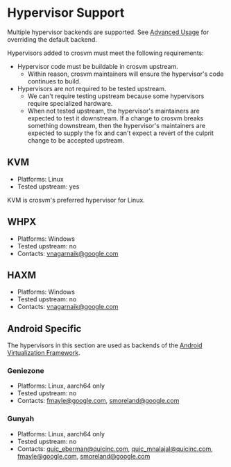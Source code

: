 # Hypervisor Support

Multiple hypervisor backends are supported. See
[Advanced Usage](running_crosvm/advanced_usage.md#hypervisor) for overriding the default backend.

Hypervisors added to crosvm must meet the following requirements:

- Hypervisor code must be buildable in crosvm upstream.
  - Within reason, crosvm maintainers will ensure the hypervisor's code continues to build.
- Hypervisors are not required to be tested upstream.
  - We can't require testing upstream because some hypervisors require specialized hardware.
  - When not tested upstream, the hypervisor's maintainers are expected to test it downstream. If a
    change to crosvm breaks something downstream, then the hypervisor's maintainers are expected to
    supply the fix and can't expect a revert of the culprit change to be accepted upstream.

## KVM

- Platforms: Linux
- Tested upstream: yes

KVM is crosvm's preferred hypervisor for Linux.

## WHPX

- Platforms: Windows
- Tested upstream: no
- Contacts: vnagarnaik@google.com

## HAXM

- Platforms: Windows
- Tested upstream: no
- Contacts: vnagarnaik@google.com

## Android Specific

The hypervisors in this section are used as backends of the
[Android Virtualization Framework](https://source.android.com/docs/core/virtualization).

### Geniezone

- Platforms: Linux, aarch64 only
- Tested upstream: no
- Contacts: fmayle@google.com, smoreland@google.com

### Gunyah

- Platforms: Linux, aarch64 only
- Tested upstream: no
- Contacts: quic_eberman@quicinc.com, quic_mnalajal@quicinc.com, fmayle@google.com,
  smoreland@google.com
